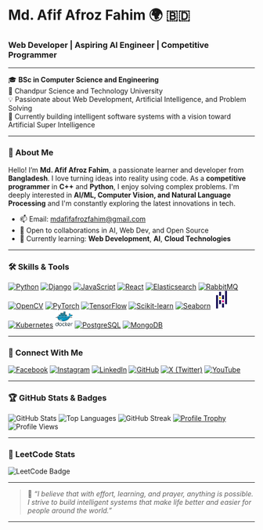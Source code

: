 # Md. Afif Afroz Fahim 🌍 🇧🇩
### Web Developer | Aspiring AI Engineer | Competitive Programmer

---

🎓 **BSc in Computer Science and Engineering**  
📍 Chandpur Science and Technology University  
💡 Passionate about Web Development, Artificial Intelligence, and Problem Solving  
🚀 Currently building intelligent software systems with a vision toward Artificial Super Intelligence

---

### 🧠 About Me

Hello! I’m **Md. Afif Afroz Fahim**, a passionate learner and developer from **Bangladesh**. I love turning ideas into reality using code. As a **competitive programmer** in **C++** and **Python**, I enjoy solving complex problems. I'm deeply interested in **AI/ML, Computer Vision, and Natural Language Processing** and I'm constantly exploring the latest innovations in tech.

- 📫 Email: [mdafifafrozfahim@gmail.com](mailto:mdafifafrozfahim@gmail.com)  
- 💬 Open to collaborations in AI, Web Dev, and Open Source  
- 🌱 Currently learning: **Web Development**, **AI**, **Cloud Technologies**

---

### 🛠️ Skills & Tools

<p align="left">
  <a href="#"><img src="https://raw.githubusercontent.com/danielcranney/readme-generator/main/public/icons/skills/python-colored.svg" height="36" alt="Python" /></a>
  <a href="#"><img src="https://raw.githubusercontent.com/danielcranney/readme-generator/main/public/icons/skills/django-colored.svg" height="36" alt="Django" /></a>
  <a href="#"><img src="https://raw.githubusercontent.com/danielcranney/readme-generator/main/public/icons/skills/javascript-colored.svg" height="36" alt="JavaScript" /></a>
  <a href="#"><img src="https://raw.githubusercontent.com/danielcranney/readme-generator/main/public/icons/skills/react-colored.svg" height="36" alt="React" /></a>
<!--   <a href="#"><img src="https://www.vectorlogo.zone/logos/apache_hadoop/apache_hadoop-icon.svg" height="36" alt="Hadoop" /></a> -->
<!--   <a href="#"><img src="https://upload.wikimedia.org/wikipedia/commons/f/f3/Apache_Spark_logo.svg" height="36" alt="Spark" /></a>  -->
  <a href="#"><img src="https://upload.wikimedia.org/wikipedia/commons/0/04/Elasticsearch_logo.svg" height="36" alt="Elasticsearch" /></a> 
  <a href="#"><img src="https://www.vectorlogo.zone/logos/rabbitmq/rabbitmq-icon.svg" height="36" alt="RabbitMQ" /></a>
  <a href="#"><img src="https://www.vectorlogo.zone/logos/opencv/opencv-icon.svg" height="36" alt="OpenCV" /></a>
  <a href="#"><img src="https://raw.githubusercontent.com/danielcranney/readme-generator/main/public/icons/skills/pytorch-colored.svg" height="36" alt="PyTorch" /></a>
  <a href="#"><img src="https://raw.githubusercontent.com/danielcranney/readme-generator/main/public/icons/skills/tensorflow-colored.svg" height="36" alt="TensorFlow" /></a>
  <a href="#"><img src="https://upload.wikimedia.org/wikipedia/commons/0/05/Scikit_learn_logo_small.svg" height="36" alt="Scikit-learn" /></a>
  <a href="#"><img src="https://seaborn.pydata.org/_images/logo-mark-lightbg.svg" height="36" alt="Seaborn" /></a>
  <a href="#"><img src="https://raw.githubusercontent.com/devicons/devicon/2ae2a900d2f041da66e950e4d48052658d850630/icons/pandas/pandas-original.svg" height="36" alt="Pandas" /></a>
<!--   <a href="#"><img src="https://www.r-project.org/logo/Rlogo.svg" height="36" alt="R" /></a> -->
  <a href="#"><img src="https://www.vectorlogo.zone/logos/kubernetes/kubernetes-icon.svg" height="36" alt="Kubernetes" /></a>
  <a href="#"><img src="https://raw.githubusercontent.com/devicons/devicon/master/icons/docker/docker-original-wordmark.svg" height="36" alt="Docker" /></a>
<!--   <a href="#"><img src="https://raw.githubusercontent.com/devicons/devicon/master/icons/amazonwebservices/amazonwebservices-original-wordmark.svg" height="36" alt="AWS" /></a> -->
  <a href="#"><img src="https://raw.githubusercontent.com/danielcranney/readme-generator/main/public/icons/skills/postgresql-colored.svg" height="36" alt="PostgreSQL" /></a>
  <a href="#"><img src="https://raw.githubusercontent.com/danielcranney/readme-generator/main/public/icons/skills/mongodb-colored.svg" height="36" alt="MongoDB" /></a>
  
</p>

---

### 🔗 Connect With Me

<p align="left">
  <a href="https://www.facebook.com/afifaf20"><img src="https://raw.githubusercontent.com/danielcranney/readme-generator/main/public/icons/socials/facebook.svg" height="32" alt="Facebook" /></a>
  <a href="https://www.instagram.com/afifaf20"><img src="https://raw.githubusercontent.com/danielcranney/readme-generator/main/public/icons/socials/instagram.svg" height="32" alt="Instagram" /></a>
  <a href="https://www.linkedin.com/in/mdafifafrozfahim"><img src="https://raw.githubusercontent.com/danielcranney/readme-generator/main/public/icons/socials/linkedin.svg" height="32" alt="LinkedIn" /></a>
  <a href="https://www.github.com/afif-af"><img src="https://raw.githubusercontent.com/danielcranney/readme-generator/main/public/icons/socials/github.svg" height="32" alt="GitHub" /></a>
  <a href="https://www.x.com/afif_af20"><img src="https://raw.githubusercontent.com/danielcranney/readme-generator/main/public/icons/socials/twitter.svg" height="32" alt="X (Twitter)" /></a>
  <a href="https://www.youtube.com/@afif.20"><img src="https://raw.githubusercontent.com/danielcranney/readme-generator/main/public/icons/socials/youtube.svg" height="32" alt="YouTube" /></a>
</p>

---

### 🏆 GitHub Stats & Badges

![GitHub Stats](https://github-readme-stats.vercel.app/api?username=afif-af&show_icons=true&theme=default)
![Top Languages](https://github-readme-stats.vercel.app/api/top-langs/?username=afif-af&layout=compact&theme=default)
![GitHub Streak](https://github-readme-streak-stats.herokuapp.com/?user=afif-af&theme=default)
[![Profile Trophy](https://github-profile-trophy.vercel.app/?username=afif-af&theme=flat)](https://github.com/ryo-ma/github-profile-trophy)
![Profile Views](https://komarev.com/ghpvc/?username=afif-af&label=Profile%20Views&color=blue&style=flat)

---

### 🧮 LeetCode Stats

![LeetCode Badge](https://leetcard.jacoblin.cool/afifaf?theme=light&font=Baloo+Bhai+2&width=500)

---

> 🌟 _“I believe that with effort, learning, and prayer, anything is possible. I strive to build intelligent systems that make life better and easier for people around the world.”_

---

<!-- Generated with ❤️ using GPRM (https://gprm.itsvg.in) -->
